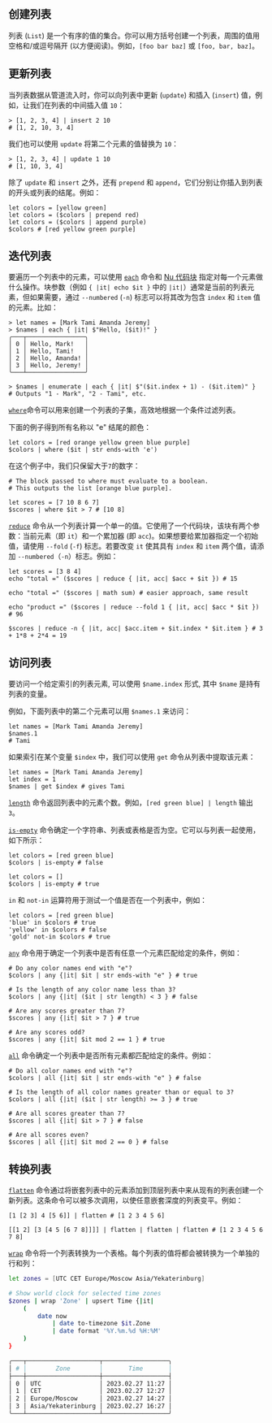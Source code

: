 ```toc

```


## 创建列表

列表 (`List`) 是一个有序的值的集合。你可以用方括号创建一个列表，周围的值用空格和/或逗号隔开 (以方便阅读)。例如，`[foo bar baz]` 或 `[foo, bar, baz]`。

## 更新列表

当列表数据从管道流入时，你可以向列表中更新 (`update`) 和插入 (`insert`) 值，例如，让我们在列表的中间插入值 `10`：

```shell
> [1, 2, 3, 4] | insert 2 10
# [1, 2, 10, 3, 4]
```

我们也可以使用 `update` 将第二个元素的值替换为 `10`：

```shell
> [1, 2, 3, 4] | update 1 10
# [1, 10, 3, 4]
```

除了 `update` 和 `insert` 之外，还有 `prepend` 和 `append`，它们分别让你插入到列表的开头或列表的结尾。例如：

```shell
let colors = [yellow green]
let colors = ($colors | prepend red)
let colors = ($colors | append purple)
$colors # [red yellow green purple]
```

## 迭代列表

要遍历一个列表中的元素，可以使用 [`each`](https://www.nushell.sh/commands/docs/each.html) 命令和 [Nu 代码块](https://www.nushell.sh/zh-CN/book/types_of_data.html#%E5%9D%97) 指定对每一个元素做什么操作。块参数（例如 `{ |it| echo $it }` 中的 `|it|`）通常是当前的列表元素，但如果需要，通过 `--numbered` (`-n`) 标志可以将其改为包含 `index` 和 `item` 值的元素。比如：

```shell
> let names = [Mark Tami Amanda Jeremy]
> $names | each { |it| $"Hello, ($it)!" }
╭───┬────────────────╮
│ 0 │ Hello, Mark!   │
│ 1 │ Hello, Tami!   │
│ 2 │ Hello, Amanda! │
│ 3 │ Hello, Jeremy! │
╰───┴────────────────╯

> $names | enumerate | each { |it| $"($it.index + 1) - ($it.item)" }
# Outputs "1 - Mark", "2 - Tami", etc.
```

[`where`](https://www.nushell.sh/commands/docs/where.html)命令可以用来创建一个列表的子集，高效地根据一个条件过滤列表。

下面的例子得到所有名称以 "e" 结尾的颜色：

```shell
let colors = [red orange yellow green blue purple]
$colors | where ($it | str ends-with 'e')
```

在这个例子中，我们只保留大于`7`的数字：

```shell
# The block passed to where must evaluate to a boolean.
# This outputs the list [orange blue purple].

let scores = [7 10 8 6 7]
$scores | where $it > 7 # [10 8]
```

[`reduce`](https://www.nushell.sh/commands/docs/reduce.html) 命令从一个列表计算一个单一的值。它使用了一个代码块，该块有两个参数：当前元素（即 `it`）和一个累加器 (即 `acc`)。如果想要给累加器指定一个初始值，请使用 `--fold` (`-f`) 标志。若要改变 `it` 使其具有 `index` 和 `item` 两个值，请添加 `--numbered`（`-n`）标志。例如：

```shell
let scores = [3 8 4]
echo "total =" ($scores | reduce { |it, acc| $acc + $it }) # 15

echo "total =" ($scores | math sum) # easier approach, same result

echo "product =" ($scores | reduce --fold 1 { |it, acc| $acc * $it }) # 96

$scores | reduce -n { |it, acc| $acc.item + $it.index * $it.item } # 3 + 1*8 + 2*4 = 19
```

## 访问列表

要访问一个给定索引的列表元素, 可以使用 `$name.index` 形式, 其中 `$name` 是持有列表的变量。

例如，下面列表中的第二个元素可以用 `$names.1` 来访问：

```shell
let names = [Mark Tami Amanda Jeremy]
$names.1 
# Tami
```

如果索引在某个变量 `$index` 中，我们可以使用 `get` 命令从列表中提取该元素：

```shell
let names = [Mark Tami Amanda Jeremy]
let index = 1
$names | get $index # gives Tami
```

[`length`](https://www.nushell.sh/commands/docs/length.html) 命令返回列表中的元素个数。例如，`[red green blue] | length` 输出 `3`。

[`is-empty`](https://www.nushell.sh/commands/docs/is-empty.html) 命令确定一个字符串、列表或表格是否为空。它可以与列表一起使用，如下所示：

```shell
let colors = [red green blue]
$colors | is-empty # false

let colors = []
$colors | is-empty # true
```

`in` 和 `not-in` 运算符用于测试一个值是否在一个列表中，例如：

```shell
let colors = [red green blue]
'blue' in $colors # true
'yellow' in $colors # false
'gold' not-in $colors # true
```

[`any`](https://www.nushell.sh/commands/docs/any.html) 命令用于确定一个列表中是否有任意一个元素匹配给定的条件，例如：

```shell
# Do any color names end with "e"?
$colors | any {|it| $it | str ends-with "e" } # true

# Is the length of any color name less than 3?
$colors | any {|it| ($it | str length) < 3 } # false

# Are any scores greater than 7?
$scores | any {|it| $it > 7 } # true

# Are any scores odd?
$scores | any {|it| $it mod 2 == 1 } # true
```

[`all`](https://www.nushell.sh/commands/docs/all.html) 命令确定一个列表中是否所有元素都匹配给定的条件。例如：

```shell
# Do all color names end with "e"?
$colors | all {|it| $it | str ends-with "e" } # false

# Is the length of all color names greater than or equal to 3?
$colors | all {|it| ($it | str length) >= 3 } # true

# Are all scores greater than 7?
$scores | all {|it| $it > 7 } # false

# Are all scores even?
$scores | all {|it| $it mod 2 == 0 } # false
```

## 转换列表

[`flatten`](https://www.nushell.sh/commands/docs/flatten.html) 命令通过将嵌套列表中的元素添加到顶层列表中来从现有的列表创建一个新列表。这条命令可以被多次调用，以使任意嵌套深度的列表变平。例如：

```shell
[1 [2 3] 4 [5 6]] | flatten # [1 2 3 4 5 6]

[[1 2] [3 [4 5 [6 7 8]]]] | flatten | flatten | flatten # [1 2 3 4 5 6 7 8]
```

[`wrap`](https://www.nushell.sh/commands/docs/wrap.html) 命令将一个列表转换为一个表格。每个列表的值将都会被转换为一个单独的行和列：

```sh
let zones = [UTC CET Europe/Moscow Asia/Yekaterinburg]

# Show world clock for selected time zones
$zones | wrap 'Zone' | upsert Time {|it|
    (
        date now
            | date to-timezone $it.Zone
            | date format '%Y.%m.%d %H:%M'
    )
}

╭───┬────────────────────┬──────────────────╮
│ # │        Zone        │       Time       │
├───┼────────────────────┼──────────────────┤
│ 0 │ UTC                │ 2023.02.27 11:27 │
│ 1 │ CET                │ 2023.02.27 12:27 │
│ 2 │ Europe/Moscow      │ 2023.02.27 14:27 │
│ 3 │ Asia/Yekaterinburg │ 2023.02.27 16:27 │
╰───┴────────────────────┴──────────────────╯
```

